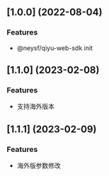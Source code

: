 ## [1.0.0] (2022-08-04)
### Features
* @neysf/qiyu-web-sdk init

## [1.1.0] (2023-02-08)
### Features
* 支持海外版本

## [1.1.1] (2023-02-09)
### Features
* 海外版参数修改



